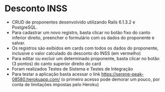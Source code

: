 # Desconto INSS

- CRUD de proponentes desenvolvido utilizando Rails 6.1.3.2 e PostgreSQL. 
- Para cadastrar um novo registro, basta clicar no botão fixo do canto inferior direito, preencher o formulário com os dados do proponente e salvar.
- Os registros são exibidos em cards com todos os dados do proponente, inclusive o valor calculado do desconto do INSS (em vermelho)
- Para editar ou excluir um determinado proponente, basta clicar no botão (3 pontos) do canto superior direito do card
- Foram realizados Testes de Sistema e Testes de Integração
- Para testar a aplicação basta acessar o link https://serene-peak-08580.herokuapp.com/ (o primeiro acesso pode demorar um pouco, por conta de limitações impostas pelo Heroku) 

